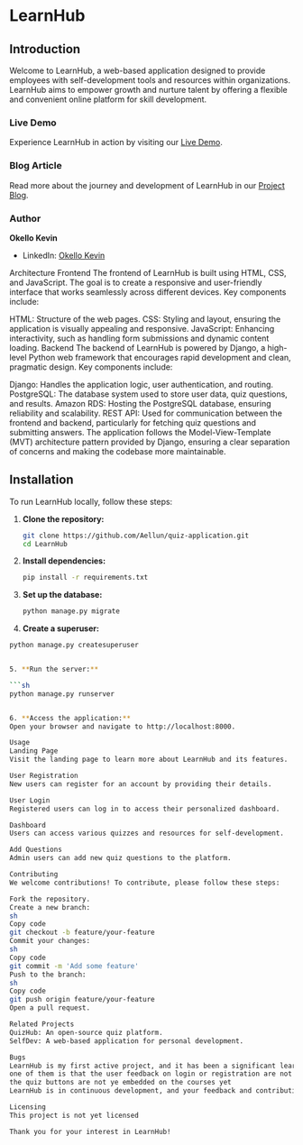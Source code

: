 # LearnHub

## Introduction
Welcome to LearnHub, a web-based application designed to provide employees with self-development tools and resources within organizations. LearnHub aims to empower growth and nurture talent by offering a flexible and convenient online platform for skill development.

### Live Demo
Experience LearnHub in action by visiting our [Live Demo](learnhub-seven.vercel.app/).

### Blog Article
Read more about the journey and development of LearnHub in our [Project Blog](https://medium.com/@allankevin22/7e52eb226d42 ).

### Author
**Okello Kevin**
- LinkedIn: [Okello Kevin](https://github.com/Aellun)

Architecture
Frontend
The frontend of LearnHub is built using HTML, CSS, and JavaScript. The goal is to create a responsive and user-friendly interface that works seamlessly across different devices. Key components include:

HTML: Structure of the web pages.
CSS: Styling and layout, ensuring the application is visually appealing and responsive.
JavaScript: Enhancing interactivity, such as handling form submissions and dynamic content loading.
Backend
The backend of LearnHub is powered by Django, a high-level Python web framework that encourages rapid development and clean, pragmatic design. Key components include:

Django: Handles the application logic, user authentication, and routing.
PostgreSQL: The database system used to store user data, quiz questions, and results.
Amazon RDS: Hosting the PostgreSQL database, ensuring reliability and scalability.
REST API: Used for communication between the frontend and backend, particularly for fetching quiz questions and submitting answers.
The application follows the Model-View-Template (MVT) architecture pattern provided by Django, ensuring a clear separation of concerns and making the codebase more maintainable.

## Installation
To run LearnHub locally, follow these steps:

1. **Clone the repository:**
   ```sh
   git clone https://github.com/Aellun/quiz-application.git
   cd LearnHub

2. **Install dependencies:**
     ```sh
   pip install -r requirements.txt

3. **Set up the database:**
     ```sh
    python manage.py migrate

 4.   **Create a superuser:**

 ```sh
python manage.py createsuperuser


5. **Run the server:**

 ```sh
python manage.py runserver


6. **Access the application:**
Open your browser and navigate to http://localhost:8000.

Usage
Landing Page
Visit the landing page to learn more about LearnHub and its features.

User Registration
New users can register for an account by providing their details.

User Login
Registered users can log in to access their personalized dashboard.

Dashboard
Users can access various quizzes and resources for self-development.

Add Questions
Admin users can add new quiz questions to the platform.

Contributing
We welcome contributions! To contribute, please follow these steps:

Fork the repository.
Create a new branch:
sh
Copy code
git checkout -b feature/your-feature
Commit your changes:
sh
Copy code
git commit -m 'Add some feature'
Push to the branch:
sh
Copy code
git push origin feature/your-feature
Open a pull request.

Related Projects
QuizHub: An open-source quiz platform.
SelfDev: A web-based application for personal development.

Bugs
LearnHub is my first active project, and it has been a significant learning experience
one of them is that the user feedback on login or registration are not yet active
the quiz buttons are not ye embedded on the courses yet
LearnHub is in continuous development, and your feedback and contributions are highly appreciated as we strive to improve its functionality and user experience.

Licensing
This project is not yet licensed

Thank you for your interest in LearnHub!